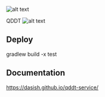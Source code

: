 ![alt text](../../../qddt-client/wiki/images/seriss-logo.jpg)


QDDT ![alt text](../../../qddt-client/wiki/images/qddt-text.png)


Deploy
-------

gradlew build -x test

Documentation
-------------
https://dasish.github.io/qddt-service/

